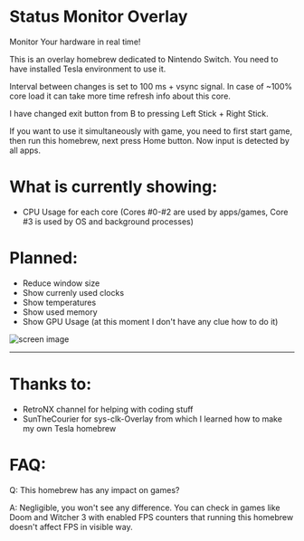 # Status Monitor Overlay
Monitor Your hardware in real time!

This is an overlay homebrew dedicated to Nintendo Switch.
You need to have installed Tesla environment to use it.

Interval between changes is set to 100 ms + vsync signal. In case of ~100% core load it can take more time refresh info about this core.

I have changed exit button from B to pressing Left Stick + Right Stick.

If you want to use it simultaneously with game, you need to first start game, then run this homebrew, next press Home button. Now input is detected by all apps.

# What is currently showing:
- CPU Usage for each core (Cores #0-#2 are used by apps/games, Core #3 is used by OS and background processes)

# Planned:
- Reduce window size
- Show currenly used clocks
- Show temperatures
- Show used memory
- Show GPU Usage (at this moment I don't have any clue how to do it)

![screen image](https://github.com/masagrator/Status-Monitor-Overlay/blob/master/docs/Screen.jpg?raw=true)

---

# Thanks to:
- RetroNX channel for helping with coding stuff
- SunTheCourier for sys-clk-Overlay from which I learned how to make my own Tesla homebrew

# FAQ:
Q: This homebrew has any impact on games?

A: Negligible, you won't see any difference. You can check in games like Doom and Witcher 3 with enabled FPS counters that running this homebrew doesn't affect FPS in visible way.
